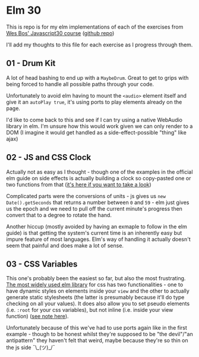 # Elm 30

This is repo is for my elm implementations of each of the exercises from [Wes Bos' Javascript30 course](https://javascript30.com/) ([github repo](https://github.com/wesbos/JavaScript30/))

I'll add my thoughts to this file for each exercise as I progress through them.


## 01 - Drum Kit

A lot of head bashing to end up with a `MaybeDrum`. Great to get to grips with being forced to handle all possible paths through your code.

Unfortunately to avoid elm having to mount the `<audio>` element itself and give it an `autoPlay true`, it's using ports to play elements already on the page.

I'd like to come back to this and see if I can try using a native WebAudio library in elm. I'm unsure how this would work given we can only render to a DOM (I imagine it would get handled as a side-effect-possible "thing" like ajax)

## 02 - JS and CSS Clock

Actually not as easy as I thought - though one of the examples in the official elm guide on side effects is actually building a clock so copy-pasted one or two functions from that ([it's here if you want to take a look]( https://guide.elm-lang.org/architecture/effects/time.html))

Complicated parts were the conversions of units - js gives us `new Date().getSeconds` that returns a number between `0` and `59` - elm just gives us the epoch and we need to pull off the current minute's progress then convert that to a degree to rotate the hand.

Another hiccup (mostly avoided by having an exmaple to follow in the elm guide) is that getting the system's current time is an inherently easy but impure feature of most languages. Elm's way of handling it actually doesn't seem that painful and does make a lot of sense.

## 03 - CSS Variables

This one's probably been the easiest so far, but also the most frustrating. [The most widely used elm library](https://github.com/rtfeldman/elm-css) for css has two functionalities - one to have dynamic styles on elements inside your `view` and the other to actually generate static stylesheets (the latter is presumably because it'll do type checking on all your values). It does also allow you to set pseudo elements (i.e. `:root` for your css variables), but not inline (i.e. inside your view function) ([see note here](https://github.com/rtfeldman/elm-css/blob/master/README.md#approach-1-inline-styles)).

Unfortunately because of this we've had to use ports again like in the first example - though to be honest whilst they're supposed to be "the devil"/"an antipattern" they haven't felt that weird, maybe because they're so thin on the js side ¯\\\_(ツ)\_/¯
